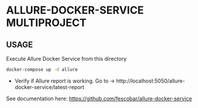 # ALLURE-DOCKER-SERVICE MULTIPROJECT

## USAGE
Execute Allure Docker Service from this directory
```sh
docker-compose up -d allure
```

- Verify if Allure report is working. Go to -> http://localhost:5050/allure-docker-service/latest-report


See documentation here: https://github.com/fescobar/allure-docker-service